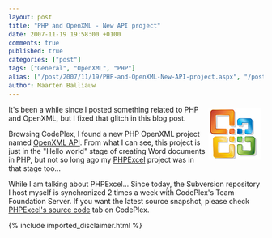 ```yaml
---
layout: post
title: "PHP and OpenXML - New API project"
date: 2007-11-19 19:58:00 +0100
comments: true
published: true
categories: ["post"]
tags: ["General", "OpenXML", "PHP"]
alias: ["/post/2007/11/19/PHP-and-OpenXML-New-API-project.aspx", "/post/2007/11/19/php-and-openxml-new-api-project.aspx"]
author: Maarten Balliauw
---
```

<p>
<img style="width: 104px; height: 103px" src="/images/office2007logo.png" border="0" alt="" hspace="5" vspace="5" width="104" height="103" align="right" />It&#39;s been a while since I posted something related to PHP and OpenXML, but I fixed that glitch in this blog post. 
</p>
<p>
Browsing CodePlex, I found a new PHP OpenXML project named <a href="http://www.codeplex.com/openxmlapi" target="_blank">OpenXML API</a>. From what I can see, this project is just in the &quot;Hello world&quot; stage of creating Word documents in PHP, but not so long ago my&nbsp;<a href="http://www.phpexcel.net" target="_blank">PHPExcel</a> project was in that stage too... 
</p>
<p>
While I am talking about PHPExcel... Since today, the Subversion repository I host myself is synchronized 2 times a week with CodePlex&#39;s Team Foundation Server. If you want the latest source snapshot, please check <a href="http://www.codeplex.com/PHPExcel/SourceControl/ListDownloadableCommits.aspx" target="_blank">PHPExcel&#39;s source code</a> tab on CodePlex. 
</p>


{% include imported_disclaimer.html %}

